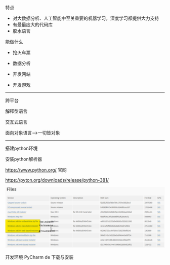 特点

* 对大数据分析、人工智能中至关重要的机器学习，深度学习都提供大力支持
* 有最最庞大的代码库
* 胶水语言

能做什么

* 抢火车票

* 数据分析

* 开发网站

* 开发游戏



---

跨平台

解释型语言

交互式语言

面向对象语言-->一切皆对象

---

搭建python环境

安装python解析器

https://www.python.org/  官网

https://pyton.org/downloads/release/python-381/



![image-20200922221142910](images/image-20200922221142910.png)



开发环境 PyCharm de 下载与安装




